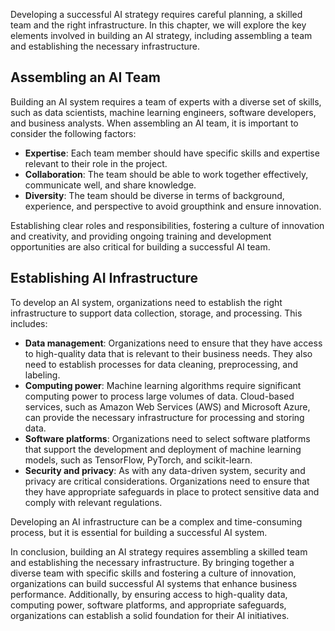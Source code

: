 
Developing a successful AI strategy requires careful planning, a skilled team and the right infrastructure. In this chapter, we will explore the key elements involved in building an AI strategy, including assembling a team and establishing the necessary infrastructure.

Assembling an AI Team
---------------------

Building an AI system requires a team of experts with a diverse set of skills, such as data scientists, machine learning engineers, software developers, and business analysts. When assembling an AI team, it is important to consider the following factors:

* **Expertise**: Each team member should have specific skills and expertise relevant to their role in the project.
* **Collaboration**: The team should be able to work together effectively, communicate well, and share knowledge.
* **Diversity**: The team should be diverse in terms of background, experience, and perspective to avoid groupthink and ensure innovation.

Establishing clear roles and responsibilities, fostering a culture of innovation and creativity, and providing ongoing training and development opportunities are also critical for building a successful AI team.

Establishing AI Infrastructure
------------------------------

To develop an AI system, organizations need to establish the right infrastructure to support data collection, storage, and processing. This includes:

* **Data management**: Organizations need to ensure that they have access to high-quality data that is relevant to their business needs. They also need to establish processes for data cleaning, preprocessing, and labeling.
* **Computing power**: Machine learning algorithms require significant computing power to process large volumes of data. Cloud-based services, such as Amazon Web Services (AWS) and Microsoft Azure, can provide the necessary infrastructure for processing and storing data.
* **Software platforms**: Organizations need to select software platforms that support the development and deployment of machine learning models, such as TensorFlow, PyTorch, and scikit-learn.
* **Security and privacy**: As with any data-driven system, security and privacy are critical considerations. Organizations need to ensure that they have appropriate safeguards in place to protect sensitive data and comply with relevant regulations.

Developing an AI infrastructure can be a complex and time-consuming process, but it is essential for building a successful AI system.

In conclusion, building an AI strategy requires assembling a skilled team and establishing the necessary infrastructure. By bringing together a diverse team with specific skills and fostering a culture of innovation, organizations can build successful AI systems that enhance business performance. Additionally, by ensuring access to high-quality data, computing power, software platforms, and appropriate safeguards, organizations can establish a solid foundation for their AI initiatives.
